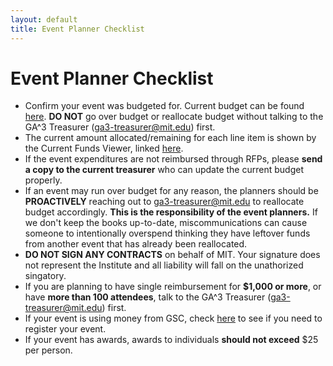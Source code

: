 ```yaml
---
layout: default
title: Event Planner Checklist
---
```


# Event Planner Checklist

* Confirm your event was budgeted for. Current budget can be found [here](./useful-links). **DO NOT** go over budget or reallocate budget without talking to the GA^3 Treasurer ([ga3-treasurer@mit.edu](mailto:ga3-treasurer@mit.edu)) first.
* The current amount allocated/remaining for each line item is shown by the Current Funds Viewer, linked [here](./useful-links).
* If the event expenditures are not reimbursed through RFPs, please **send a copy to the current treasurer** who can update the current budget properly.
* If an event may run over budget for any reason, the planners should be **PROACTIVELY** reaching out to [ga3-treasurer@mit.edu](mailto:ga3-treasurer@mit.edu) to reallocate budget accordingly. **This is the responsibility of the event planners.** If we don't keep the books up-to-date, miscommunications can cause someone to intentionally overspend thinking they have leftover funds from another event that has already been reallocated.
* **DO NOT SIGN ANY CONTRACTS** on behalf of MIT. Your signature does not represent the Institute and all liability will fall on the unathorized singatory.
* If you are planning to have single reimbursement for **$1,000 or more**, or have **more than 100 attendees**, talk to the GA^3 Treasurer ([ga3-treasurer@mit.edu](mailto:ga3-treasurer@mit.edu)) first.
* If your event is using money from GSC, check [here](./register-event) to see if you need to register your event.
* If your event has awards, awards to individuals **should not exceed** $25 per person.
